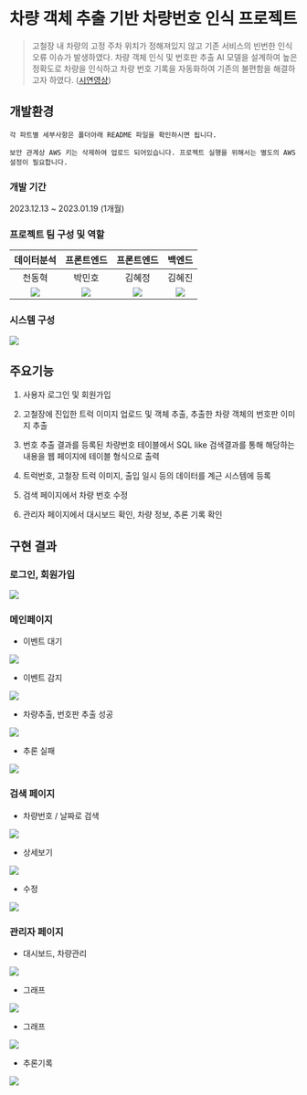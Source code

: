 # 차량 객체 추출 기반 차량번호 인식 프로젝트

> 고철장 내 차량의 고정 주차 위치가 정해져있지 않고 기존 서비스의 빈번한 인식 오류 이슈가 발생하였다. 차량 객체 인식 및 번호판 추출 AI 모델을 설계하여 높은 정확도로 차량을 인식하고 차량 번호 기록을 자동화하여 기존의 불편함을 해결하고자 하였다. ([시연영상](https://www.youtube.com/watch?v=0vLeCDIigoE))

## 개발환경

```
각 파트별 세부사항은 폴더아래 README 파일을 확인하시면 됩니다.

보안 관계상 AWS 키는 삭제하여 업로드 되어있습니다. 프로젝트 실행을 위해서는 별도의 AWS 설정이 필요합니다.
```

### 개발 기간
2023.12.13 ~ 2023.01.19 (1개월)

### 프로젝트 팀 구성 및 역할

|데이터분석|프론트엔드|프론트엔드|백엔드|
|:---:|:---:|:---:|:---:|
|천동혁|박민호|김혜정|김혜진|
|[<img src="https://img.shields.io/badge/github-181717?style=for-the-badge&logo=github&logoColor=white">](https://github.com/cjs9615)|[<img src="https://img.shields.io/badge/github-181717?style=for-the-badge&logo=github&logoColor=white">](https://github.com/777Mino777)|[<img src="https://img.shields.io/badge/github-181717?style=for-the-badge&logo=github&logoColor=white">](https://github.com/maejyomi)|[<img src="https://img.shields.io/badge/github-181717?style=for-the-badge&logo=github&logoColor=white">](https://github.com/ynnij)|

### 시스템 구성
<img src="https://github.com/cjs9615/Aiproject/assets/141015562/26b223a1-b00e-4851-9a81-38b79867088a">

## 주요기능

1. 사용자 로그인 및 회원가입

2. 고철장에 진입한 트럭 이미지 업로드 및 객체 추출, 추출한 차량 객체의 번호판 이미지 추출

3. 번호 추출 결과를 등록된 차량번호 테이블에서 SQL like 검색결과를 통해 해당하는 내용을 웹 페이지에 테이블 형식으로 출력

4. 트럭번호, 고철장 트럭 이미지, 출입 일시 등의 데이터를 계근 시스템에 등록

5. 검색 페이지에서 차량 번호 수정

6. 관리자 페이지에서 대시보드 확인, 차량 정보, 추론 기록 확인

## 구현 결과

### 로그인, 회원가입
<img src="https://github.com/cjs9615/Aiproject/assets/141015562/a6d18b8c-22ce-47d8-8c93-d6da468aaa25">

### 메인페이지

- 이벤트 대기
<img src="https://github.com/cjs9615/Aiproject/assets/141015562/07158a85-840e-43ad-9271-2108e361dd75">

- 이벤트 감지
<img src="https://github.com/cjs9615/Aiproject/assets/141015562/2dbd6ff3-cd6c-4bbf-90f4-8ff568fc954a">

- 차량추출, 번호판 추출 성공
<img src="https://github.com/cjs9615/Aiproject/assets/141015562/25e006b0-1ef4-4962-b937-7cf9994dbe83">

- 추론 실패
<img src="https://github.com/cjs9615/Aiproject/assets/141015562/819230ed-c330-45f0-bd8c-d24c40440ccf">

### 검색 페이지

- 차량번호 / 날짜로 검색
<img src="https://github.com/cjs9615/Aiproject/assets/141015562/592c46e9-353e-4490-a2dc-e4e49e2108d6">

- 상세보기
<img src="https://github.com/cjs9615/Aiproject/assets/141015562/83e53577-43d8-4e94-b33e-7d41f01907e7">

- 수정
<img src="https://github.com/cjs9615/Aiproject/assets/141015562/48232ef3-dcf6-4f98-b1ad-0c7aef2d1802">

### 관리자 페이지

- 대시보드, 차량관리
<img src="https://github.com/cjs9615/Aiproject/assets/141015562/f94dd348-327e-4a49-a6d7-94c00c5cf6dd">

- 그래프
<img src="https://github.com/cjs9615/Aiproject/assets/141015562/4d92e1a0-3096-462b-bfef-f8fbc6210794">

- 그래프
<img src="https://github.com/cjs9615/Aiproject/assets/141015562/925988f1-7538-4279-b5ff-8b9f9cb66071">

- 추론기록
<img src="https://github.com/cjs9615/Aiproject/assets/141015562/fc62ca9a-fc10-4b9d-883d-0506fa33cf98">
